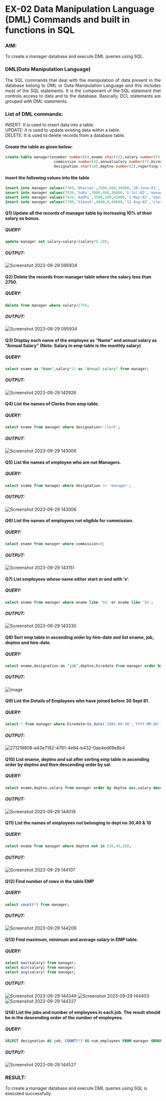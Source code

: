 # EX-02 Data Manipulation Language (DML) Commands and built in functions in SQL
### AIM:
To create a manager database and execute DML queries using SQL.


### DML(Data Manipulation Language)
<div align="justify">
The SQL commands that deal with the manipulation of data present in the database belong to DML or Data Manipulation Language and this includes most of the SQL statements. It is the component of the SQL statement that controls access to data and to the database. Basically, DCL statements are grouped with DML statements.
</div>

### List of DML commands: 
<div align="justify">
INSERT: It is used to insert data into a table.<br>
UPDATE: It is used to update existing data within a table.<br>
DELETE: It is used to delete records from a database table.<br>
</div>

#### Create the table as given below:
```sql
create table manager(enumber number(6),ename char(15),salary number(5),
                      commission number(4),annualsalary number(7),Hiredate date,
                      designation char(10),deptno number(2),reporting char(10));
```
#### insert the following values into the table
```sql
insert into manager values(7369,'Dharsan',2500,500,30000,'30-June-81','clerk',10,'John');
insert into manager values(7839,'Subu',3000,400,36000,'1-Jul-82','manager',null,'James');
insert into manager values(7934,'Aadhi',3500,300,42000,'1-May-82','manager',30,NULL);
insert into manager values(7788,'Vikash',4000,0,48000,'12-Aug-82','clerk',50,'Bond');
```

#### Q1) Update all the records of manager table by increasing 10% of their salary as bonus.
##### QUERY:
```SQL
update manager set salary=salary+(salary*0.10);
```
##### OUTPUT:
![Screenshot 2023-09-29 095934](https://github.com/ROHITJAIND/EX-2-DML-and-DCL-Commands/assets/118707073/ac349853-810d-4b8d-921c-5b55bced423d)

#### Q2) Delete the records from manager table where the salary less than 2750.
##### QUERY:
```SQL
delete from manager where salary<2750;
```
##### OUTPUT:
![Screenshot 2023-09-29 095934](https://github.com/ROHITJAIND/EX-2-DML-and-DCL-Commands/assets/118707073/ac349853-810d-4b8d-921c-5b55bced423d)

#### Q3) Display each name of the employee as “Name” and annual salary as “Annual Salary” (Note: Salary in emp table is the monthly salary)
##### QUERY:
```SQL
select ename as "Name",salary*12 as "Annual salary" from manager;
```
##### OUTPUT:
![Screenshot 2023-09-29 142926](https://github.com/ROHITJAIND/EX-2-DML-and-DCL-Commands/assets/118707073/5b6e495d-cd34-4874-91a3-b600f0e9927c)

#### Q4)	List the names of Clerks from emp table.
##### QUERY:
```SQL
select ename from manager where designation='clerk';
```
##### OUTPUT:
![Screenshot 2023-09-29 143006](https://github.com/ROHITJAIND/EX-2-DML-and-DCL-Commands/assets/118707073/5070a252-e3ff-472c-9199-da5122711f0a)

#### Q5)	List the names of employee who are not Managers.
##### QUERY:
```SQL
select ename from manager where designation <> 'manager';
```

##### OUTPUT:
![Screenshot 2023-09-29 143006](https://github.com/ROHITJAIND/EX-2-DML-and-DCL-Commands/assets/118707073/863de69e-6b90-480d-9ca9-cdd271a25317)


#### Q6)	List the names of employees not eligible for commission.
##### QUERY:
```SQL
select ename from manager where commission=0;
```
##### OUTPUT:
![Screenshot 2023-09-29 143151](https://github.com/ROHITJAIND/EX-2-DML-and-DCL-Commands/assets/118707073/623b874c-2071-4209-a7e0-117c1beb8c72)

#### Q7)	List employees whose name either start or end with ‘s’.
##### QUERY:
```SQL
select ename from manager where ename like '%S' or ename like 'S%';
```
##### OUTPUT:
![Screenshot 2023-09-29 143330](https://github.com/ROHITJAIND/EX-2-DML-and-DCL-Commands/assets/118707073/078a17cd-e22c-4350-9742-f8a7647dc178)

#### Q8) Sort emp table in ascending order by hire-date and list ename, job, deptno and hire-date.
##### QUERY:
```SQL
select ename,designation as "job",deptno,hiredate from manager order by hiredate asc;
```
##### OUTPUT:
![image](https://github.com/ROHITJAIND/EX-2-DML-and-DCL-Commands/assets/118707073/14986921-48ae-4049-92a0-7dd1c7d89fe6)

#### Q9) List the Details of Employees who have joined before 30 Sept 81.
##### QUERY:
```SQL
select * from manager where hiredate<to_date('1981-09-30','YYYY-MM-DD');
```
##### OUTPUT:
![271218808-e43e7182-4761-4e64-b432-0ae4ed69e8b4](https://github.com/ROHITJAIND/EX-2-DML-and-DCL-Commands/assets/118707073/eff2e40c-7097-4719-be3e-9c0876735870)

#### Q10)	List ename, deptno and sal after sorting emp table in ascending order by deptno and then descending order by sal.
##### QUERY:
```SQL
select ename,deptno,salary from manager order by deptno asc,salary desc;
```
##### OUTPUT:
![Screenshot 2023-09-29 144019](https://github.com/ROHITJAIND/EX-2-DML-and-DCL-Commands/assets/118707073/1eca19e0-48ee-428b-b0bf-12ee0cf74591)

#### Q11) List the names of employees not belonging to dept no 30,40 & 10
##### QUERY:
```SQL
select ename from manager where deptno not in (30,40,10);
```
##### OUTPUT:
![Screenshot 2023-09-29 144107](https://github.com/ROHITJAIND/EX-2-DML-and-DCL-Commands/assets/118707073/7e00adfe-60cc-49a0-9fdd-b48f6e46fd12)

#### Q12) Find number of rows in the table EMP
##### QUERY:
```SQL
select count(*) from manager;
```
##### OUTPUT:
![Screenshot 2023-09-29 144209](https://github.com/ROHITJAIND/EX-2-DML-and-DCL-Commands/assets/118707073/0a17316a-35d0-48ae-9957-5c10307369b3)

#### Q13) Find maximum, minimum and average salary in EMP table.
##### QUERY:
```SQL
select max(salary) from manager;
select min(salary) from manager;
select avg(salary) from manager;
```
##### OUTPUT:
![Screenshot 2023-09-29 144349](https://github.com/ROHITJAIND/EX-2-DML-and-DCL-Commands/assets/118707073/0c027aff-f837-4cf1-8214-0e1091674f71) ![Screenshot 2023-09-29 144403](https://github.com/ROHITJAIND/EX-2-DML-and-DCL-Commands/assets/118707073/38b2cd4c-eabc-442b-8fd1-bcadb2612961) ![Screenshot 2023-09-29 144327](https://github.com/ROHITJAIND/EX-2-DML-and-DCL-Commands/assets/118707073/c3e23cad-1f65-4c2d-8746-db12f84b5ab3)

#### Q14) List the jobs and number of employees in each job. The result should be in the descending order of the number of employees.
##### QUERY:
```SQL
SELECT designation AS job, COUNT(*) AS num_employees FROM manager GROUP BY designation ORDER BY num_employees DESC;
```
##### OUTPUT:
![Screenshot 2023-09-29 144527](https://github.com/ROHITJAIND/EX-2-DML-and-DCL-Commands/assets/118707073/faa78ae1-0a9c-4888-b5f5-72213d0833ab)

### RESULT:
To create a manager database and execute DML queries using SQL is executed successfully.
